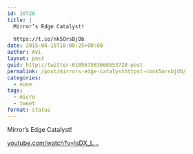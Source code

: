 ```yaml
---
id: 10728
title: |
  Mirror’s Edge Catalyst!
  
  https://t.co/nk5OrsBjDb
date: 2015-06-15T18:00:25+00:00
author: Avi
layout: post
guid: http://twitter-610567563668553728-post
permalink: /post/mirrors-edge-catalysthttpst-conk5orsbjdb/
categories:
  - none
tags:
  - micro
  - tweet
format: status
---
```

Mirror’s Edge Catalyst!

[youtube.com/watch?v=IsDX_L…](https://www.youtube.com/watch?v=IsDX_LiJT7E)